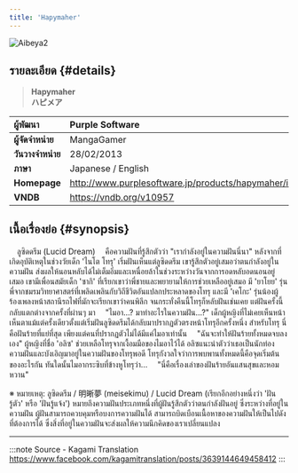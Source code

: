 ```yaml
---
title: 'Hapymaher'
---
```


![Aibeya2](/img/visualnovel/preview/aibeya2.jpeg)

## รายละเอียด {#details}

> **Hapymaher**  
> **ハピメア**

| ผู้พัฒนา | Purple Software |
| :---- | :---- |
| **ผู้จัดจำหน่าย** | MangaGamer |
| **วันวางจำหน่าย** | 28/02/2013 |
| **ภาษา** | Japanese / English |
| **Homepage** | http://www.purplesoftware.jp/products/hapymaher/index.html |
| **VNDB** | https://vndb.org/v10957 |

## เนื้อเรื่องย่อ {#synopsis}

　ลูซิดดรีม (Lucid Dream)
　คือความฝันที่รู้สึกตัวว่า "เรากำลังอยู่ในความฝันนี่นา"
หลังจากที่เกิดอุบัติเหตุในช่วงวัยเด็ก 'ไนโต โทรุ' เริ่มฝันเห็นแต่ลูซิดดรีม เขารู้สึกตัวอยู่เสมอว่าตนกำลังอยู่ในความฝัน ส่งผลให้นอนหลับได้ไม่เต็มอิ่มและเหนื่อยล้าในช่วงระหว่างวันจากการอดหลับอดนอนอยู่เสมอ
เขามีเพื่อนสมัยเด็ก 'ซากิ' ที่เรียกเขาว่าพี่ชายและพยายามให้การช่วยเหลืออยู่เสมอ มี 'ยาโยย' รุ่นพี่จากชมรมวิทยาศาสตร์ที่เพลิดเพลินกับวิถีชีวิตอันแปลกประหลาดของโทรุ และมี 'เคโกะ' รุ่นน้องผู้ร้องเพลงหน้าสถานีรถไฟที่มักจะเรียกเขาว่าคนพิลึก
จนกระทั่งคืนนี้โทรุก็หลับฝันเช่นเคย แต่ฝันครั้งนี้กลับแตกต่างจากครั้งที่ผ่านๆ มา
　"ไมอา...? มาทำอะไรในความฝัน...?"
เด็กผู้หญิงที่ไม่เคยเห็นหน้าเห็นตาแม้แต่ครั้งเดียวตั้งแต่เริ่มฝันลูซิดดรีมได้กลับมาปรากฏตัวตรงหน้าโทรุอีกครั้งหนึ่ง สำหรับโทรุ นี่คือฝันร้ายที่แย่ที่สุด เพียงแต่คนที่ปรากฏตัวไม่ได้มีแค่ไมอาเท่านั้น
　"ฉันจะทำให้ฝันร้ายทั้งหมดจบลงเอง"
ผู้หญิงที่ชื่อ 'อลิซ' ช่วยเหลือโทรุจากเงื้อมมือของไมอาไว้ได้ อลิซแนะนำตัวว่าเธอเป็นนักท่องความฝันและบังเอิญมาอยู่ในความฝันของโทรุพอดี โทรุกังวลใจว่าการพบพานทั้งหมดนี้คือจุดเริ่มต้นของอะไรกัน ทันใดนั้นไมอากระซิบที่ข้างหูโทรุว่า...
　"นี่คือเรื่องเล่าของฝันร้ายอันแสนสุขและหอมหวาน"

※ หมายเหตุ: ลูซิดดรีม / 明晰夢 (meisekimu) / Lucid Dream (เรียกอีกอย่างหนึ่งว่า 'ฝันรู้ตัว' หรือ 'ฝันรู้แจ้ง') หมายถึงความฝันประเภทหนึ่งที่ผู้ฝันรู้สึกตัวว่าตนกำลังฝันอยู่ ซึ่งระหว่างที่อยู่ในความฝัน ผู้ฝันสามารถควบคุมหรือบงการความฝันได้ สามารถบิดเบือนเนื้อหาของความฝันให้เป็นไปดังที่ต้องการได้ ซึ่งสิ่งที่อยู่ในความฝันจะส่งผลให้ความนึกคิดของเราเปลี่ยนแปลง

---
:::note Source - Kagami Translation
https://www.facebook.com/kagamitranslation/posts/3639144649458412
:::